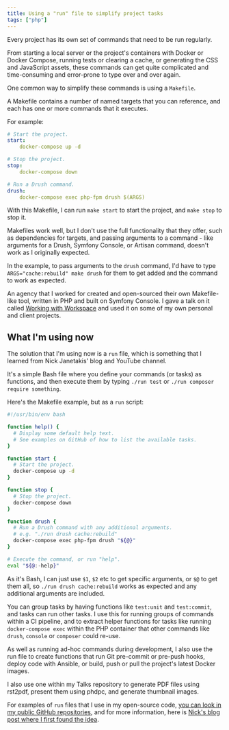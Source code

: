 ```yaml
---
title: Using a "run" file to simplify project tasks
tags: ["php"]
---
```


Every project has its own set of commands that need to be run regularly.

From starting a local server or the project's containers with Docker or Docker Compose, running tests or clearing a cache, or generating the CSS and JavaScript assets, these commands can get quite complicated and time-consuming and error-prone to type over and over again.

One common way to simplify these commands is using a `Makefile`.

A Makefile contains a number of named targets that you can reference, and each has one or more commands that it executes.

For example:

```yaml
# Start the project.
start:
	docker-compose up -d

# Stop the project.
stop:
	docker-compose down

# Run a Drush command.
drush:
	docker-compose exec php-fpm drush $(ARGS)
```

With this Makefile, I can run `make start` to start the project, and `make stop` to stop it.

Makefiles work well, but I don't use the full functionality that they offer, such as dependencies for targets, and passing arguments to a command - like arguments for a Drush, Symfony Console, or Artisan command, doesn't work as I originally expected.

In the example, to pass arguments to the `drush` command, I'd have to type `ARGS="cache:rebuild" make drush` for them to get added and the command to work as expected.

An agency that I worked for created and open-sourced their own Makefile-like tool, written in PHP and built on Symfony Console. I gave a talk on it called [Working with Workspace]({{site.url}}/talks/working-with-workspace) and used it on some of my own personal and client projects.

## What I'm using now

The solution that I'm using now is a `run` file, which is something that I learned from Nick Janetakis' blog and YouTube channel.

It's a simple Bash file where you define your commands (or tasks) as functions, and then execute them by typing `./run test` or `./run composer require something`.

Here's the Makefile example, but as a `run` script:

```bash
#!/usr/bin/env bash

function help() {
  # Display some default help text.
  # See examples on GitHub of how to list the available tasks.
}

function start {
  # Start the project.
  docker-compose up -d
}

function stop {
  # Stop the project.
  docker-compose down
}

function drush {
  # Run a Drush command with any additional arguments.
  # e.g. "./run drush cache:rebuild"
  docker-compose exec php-fpm drush "${@}"
}

# Execute the command, or run "help".
eval "${@:-help}"
```

As it's Bash, I can just use `$1`, `$2` etc to get specific arguments, or `$@` to get them all, so `./run drush cache:rebuild` works as expected and any additional arguments are included.

You can group tasks by having functions like `test:unit` and `test:commit`, and tasks can run other tasks. I use this for running groups of commands within a CI pipeline, and to extract helper functions for tasks like running `docker-compose exec` within the PHP container that other commands like `drush`, `console` or `composer` could re-use.

As well as running ad-hoc commands during development, I also use the run file to create functions that run Git pre-commit or pre-push hooks, deploy code with Ansible, or build, push or pull the project's latest Docker images.

I also use one within my Talks repository to generate PDF files using rst2pdf, present them using phdpc, and generate thumbnail images.

For examples of `run` files that I use in my open-source code, [you can look in my public GitHub repositories](https://github.com/search?l=Shell&q=user%3Aopdavies+filename%3Arun&type=Code), and for more information, here is [Nick's blog post where I first found the idea](https://nickjanetakis.com/blog/replacing-make-with-a-shell-script-for-running-your-projects-tasks).
